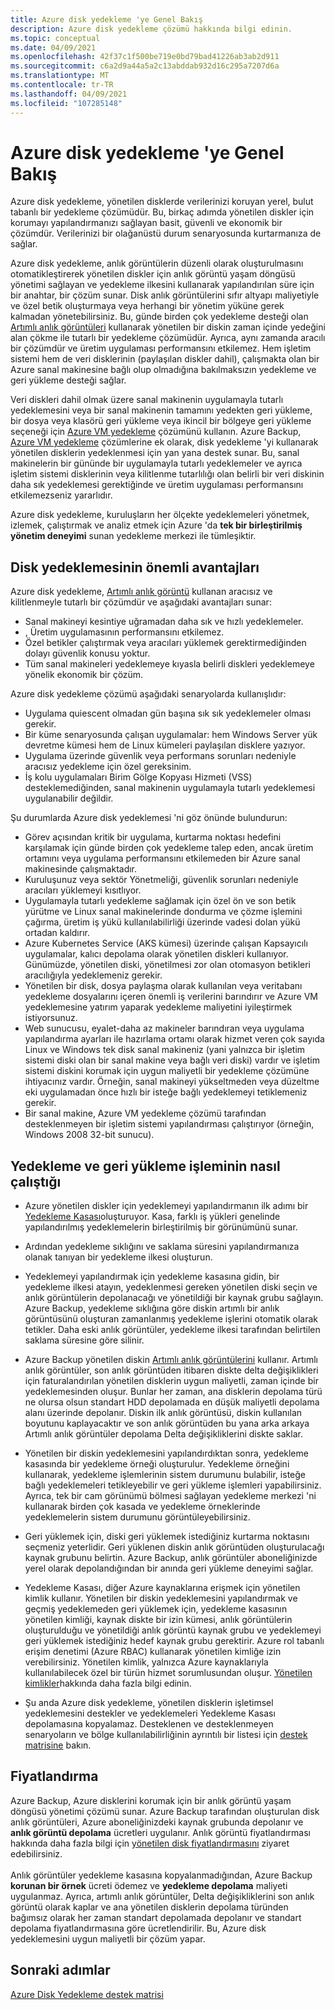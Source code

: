 ```yaml
---
title: Azure disk yedekleme 'ye Genel Bakış
description: Azure disk yedekleme çözümü hakkında bilgi edinin.
ms.topic: conceptual
ms.date: 04/09/2021
ms.openlocfilehash: 42f37c1f500be719e0bd79bad41226ab3ab2d911
ms.sourcegitcommit: c6a2d9a44a5a2c13abddab932d16c295a7207d6a
ms.translationtype: MT
ms.contentlocale: tr-TR
ms.lasthandoff: 04/09/2021
ms.locfileid: "107285148"
---
```

# <a name="overview-of-azure-disk-backup"></a>Azure disk yedekleme 'ye Genel Bakış

Azure disk yedekleme, yönetilen disklerde verilerinizi koruyan yerel, bulut tabanlı bir yedekleme çözümüdür. Bu, birkaç adımda yönetilen diskler için korumayı yapılandırmanızı sağlayan basit, güvenli ve ekonomik bir çözümdür. Verilerinizi bir olağanüstü durum senaryosunda kurtarmanıza de sağlar.

Azure disk yedekleme, anlık görüntülerin düzenli olarak oluşturulmasını otomatikleştirerek yönetilen diskler için anlık görüntü yaşam döngüsü yönetimi sağlayan ve yedekleme ilkesini kullanarak yapılandırılan süre için bir anahtar, bir çözüm sunar. Disk anlık görüntülerini sıfır altyapı maliyetiyle ve özel betik oluşturmaya veya herhangi bir yönetim yüküne gerek kalmadan yönetebilirsiniz. Bu, günde birden çok yedekleme desteği olan [Artımlı anlık görüntüleri](../virtual-machines/disks-incremental-snapshots.md) kullanarak yönetilen bir diskin zaman içinde yedeğini alan çökme ile tutarlı bir yedekleme çözümüdür. Ayrıca, aynı zamanda aracılı bir çözümdür ve üretim uygulaması performansını etkilemez. Hem işletim sistemi hem de veri disklerinin (paylaşılan diskler dahil), çalışmakta olan bir Azure sanal makinesine bağlı olup olmadığına bakılmaksızın yedekleme ve geri yükleme desteği sağlar.

Veri diskleri dahil olmak üzere sanal makinenin uygulamayla tutarlı yedeklemesini veya bir sanal makinenin tamamını yedekten geri yükleme, bir dosya veya klasörü geri yükleme veya ikincil bir bölgeye geri yükleme seçeneği için [Azure VM yedekleme](backup-azure-vms-introduction.md) çözümünü kullanın. Azure Backup, [Azure VM yedekleme](./backup-azure-vms-introduction.md) çözümlerine ek olarak, disk yedekleme 'yi kullanarak yönetilen disklerin yedeklenmesi için yan yana destek sunar. Bu, sanal makinelerin bir gününde bir uygulamayla tutarlı yedeklemeler ve ayrıca işletim sistemi disklerinin veya kilitlenme tutarlılığı olan belirli bir veri diskinin daha sık yedeklemesi gerektiğinde ve üretim uygulaması performansını etkilemezseniz yararlıdır.

Azure disk yedekleme, kuruluşların her ölçekte yedeklemeleri yönetmek, izlemek, çalıştırmak ve analiz etmek için Azure 'da **tek bir birleştirilmiş yönetim deneyimi** sunan yedekleme merkezi ile tümleşiktir.

## <a name="key-benefits-of-disk-backup"></a>Disk yedeklemesinin önemli avantajları

Azure disk yedekleme, [Artımlı anlık görüntü](../virtual-machines/disks-incremental-snapshots.md) kullanan aracısız ve kilitlenmeyle tutarlı bir çözümdür ve aşağıdaki avantajları sunar:

- Sanal makineyi kesintiye uğramadan daha sık ve hızlı yedeklemeler.
- , Üretim uygulamasının performansını etkilemez.
- Özel betikler çalıştırmak veya aracıları yüklemek gerektirmediğinden dolayı güvenlik konusu yoktur.
- Tüm sanal makineleri yedeklemeye kıyasla belirli diskleri yedeklemeye yönelik ekonomik bir çözüm.

Azure disk yedekleme çözümü aşağıdaki senaryolarda kullanışlıdır:

- Uygulama quiescent olmadan gün başına sık sık yedeklemeler olması gerekir.
- Bir küme senaryosunda çalışan uygulamalar: hem Windows Server yük devretme kümesi hem de Linux kümeleri paylaşılan disklere yazıyor.
- Uygulama üzerinde güvenlik veya performans sorunları nedeniyle aracısız yedekleme için özel gereksinim.
- İş kolu uygulamaları Birim Gölge Kopyası Hizmeti (VSS) desteklemediğinden, sanal makinenin uygulamayla tutarlı yedeklemesi uygulanabilir değildir.

Şu durumlarda Azure disk yedeklemesi 'ni göz önünde bulundurun:

- Görev açısından kritik bir uygulama, kurtarma noktası hedefini karşılamak için günde birden çok yedekleme talep eden, ancak üretim ortamını veya uygulama performansını etkilemeden bir Azure sanal makinesinde çalışmaktadır.
- Kuruluşunuz veya sektör Yönetmeliği, güvenlik sorunları nedeniyle aracıları yüklemeyi kısıtlıyor.
- Uygulamayla tutarlı yedekleme sağlamak için özel ön ve son betik yürütme ve Linux sanal makinelerinde dondurma ve çözme işlemini çağırma, üretim iş yükü kullanılabilirliği üzerinde vadesi dolan yükü ortadan kaldırır.
- Azure Kubernetes Service (AKS kümesi) üzerinde çalışan Kapsayıcılı uygulamalar, kalıcı depolama olarak yönetilen diskleri kullanıyor. Günümüzde, yönetilen diski, yönetilmesi zor olan otomasyon betikleri aracılığıyla yedeklemeniz gerekir.
- Yönetilen bir disk, dosya paylaşma olarak kullanılan veya veritabanı yedekleme dosyalarını içeren önemli iş verilerini barındırır ve Azure VM yedeklemesine yatırım yaparak yedekleme maliyetini iyileştirmek istiyorsunuz.
- Web sunucusu, eyalet-daha az makineler barındıran veya uygulama yapılandırma ayarları ile hazırlama ortamı olarak hizmet veren çok sayıda Linux ve Windows tek disk sanal makineniz (yani yalnızca bir işletim sistemi diski olan bir sanal makine veya bağlı veri diski) vardır ve işletim sistemi diskini korumak için uygun maliyetli bir yedekleme çözümüne ihtiyacınız vardır. Örneğin, sanal makineyi yükseltmeden veya düzeltme eki uygulamadan önce hızlı bir isteğe bağlı yedeklemeyi tetiklemeniz gerekir.
- Bir sanal makine, Azure VM yedekleme çözümü tarafından desteklenmeyen bir işletim sistemi yapılandırması çalıştırıyor (örneğin, Windows 2008 32-bit sunucu).

## <a name="how-the-backup-and-restore-process-works"></a>Yedekleme ve geri yükleme işleminin nasıl çalıştığı

- Azure yönetilen diskler için yedeklemeyi yapılandırmanın ilk adımı bir [Yedekleme Kasası](backup-vault-overview.md)oluşturuyor. Kasa, farklı iş yükleri genelinde yapılandırılmış yedeklemelerin birleştirilmiş bir görünümünü sunar.

- Ardından yedekleme sıklığını ve saklama süresini yapılandırmanıza olanak tanıyan bir yedekleme ilkesi oluşturun.

- Yedeklemeyi yapılandırmak için yedekleme kasasına gidin, bir yedekleme ilkesi atayın, yedeklenmesi gereken yönetilen diski seçin ve anlık görüntülerin depolanacağı ve yönetildiği bir kaynak grubu sağlayın. Azure Backup, yedekleme sıklığına göre diskin artımlı bir anlık görüntüsünü oluşturan zamanlanmış yedekleme işlerini otomatik olarak tetikler. Daha eski anlık görüntüler, yedekleme ilkesi tarafından belirtilen saklama süresine göre silinir.

- Azure Backup yönetilen diskin [Artımlı anlık görüntülerini](../virtual-machines/disks-incremental-snapshots.md#restrictions) kullanır. Artımlı anlık görüntüler, son anlık görüntüden itibaren diskte delta değişiklikleri için faturalandırılan yönetilen disklerin uygun maliyetli, zaman içinde bir yedeklemesinden oluşur. Bunlar her zaman, ana disklerin depolama türü ne olursa olsun standart HDD depolamada en düşük maliyetli depolama alanı üzerinde depolanır. Diskin ilk anlık görüntüsü, diskin kullanılan boyutunu kaplayacaktır ve son anlık görüntüden bu yana arka arkaya Artımlı anlık görüntüler depolama Delta değişikliklerini diskte saklar.

- Yönetilen bir diskin yedeklemesini yapılandırdıktan sonra, yedekleme kasasında bir yedekleme örneği oluşturulur. Yedekleme örneğini kullanarak, yedekleme işlemlerinin sistem durumunu bulabilir, isteğe bağlı yedeklemeleri tetikleyebilir ve geri yükleme işlemleri yapabilirsiniz. Ayrıca, tek bir cam görünümü bölmesi sağlayan yedekleme merkezi 'ni kullanarak birden çok kasada ve yedekleme örneklerinde yedeklemelerin sistem durumunu görüntüleyebilirsiniz.

- Geri yüklemek için, diski geri yüklemek istediğiniz kurtarma noktasını seçmeniz yeterlidir. Geri yüklenen diskin anlık görüntüden oluşturulacağı kaynak grubunu belirtin. Azure Backup, anlık görüntüler aboneliğinizde yerel olarak depolandığından bir anında geri yükleme deneyimi sağlar.

- Yedekleme Kasası, diğer Azure kaynaklarına erişmek için yönetilen kimlik kullanır. Yönetilen bir diskin yedeklemesini yapılandırmak ve geçmiş yedeklemeden geri yüklemek için, yedekleme kasasının yönetilen kimliği, kaynak diskte bir izin kümesi, anlık görüntülerin oluşturulduğu ve yönetildiği anlık görüntü kaynak grubu ve yedeklemeyi geri yüklemek istediğiniz hedef kaynak grubu gerektirir. Azure rol tabanlı erişim denetimi (Azure RBAC) kullanarak yönetilen kimliğe izin verebilirsiniz. Yönetilen kimlik, yalnızca Azure kaynaklarıyla kullanılabilecek özel bir türün hizmet sorumlusundan oluşur. [Yönetilen kimlikler](../active-directory/managed-identities-azure-resources/overview.md)hakkında daha fazla bilgi edinin.

- Şu anda Azure disk yedekleme, yönetilen disklerin işletimsel yedeklemesini destekler ve yedeklemeleri Yedekleme Kasası depolamasına kopyalamaz. Desteklenen ve desteklenmeyen senaryoların ve bölge kullanılabilirliğinin ayrıntılı bir listesi için [destek matrisine](disk-backup-support-matrix.md) bakın.

## <a name="pricing"></a>Fiyatlandırma

Azure Backup, Azure disklerini korumak için bir anlık görüntü yaşam döngüsü yönetimi çözümü sunar. Azure Backup tarafından oluşturulan disk anlık görüntüleri, Azure aboneliğinizdeki kaynak grubunda depolanır ve **anlık görüntü depolama** ücretleri uygulanır. Anlık görüntü fiyatlandırması hakkında daha fazla bilgi için [yönetilen disk fiyatlandırmasını](https://azure.microsoft.com/pricing/details/managed-disks/) ziyaret edebilirsiniz.<br></br>Anlık görüntüler yedekleme kasasına kopyalanmadığından, Azure Backup **korunan bir örnek** ücreti ödemez ve **yedekleme depolama** maliyeti uygulanmaz. Ayrıca, artımlı anlık görüntüler, Delta değişikliklerini son anlık görüntü olarak kaplar ve ana yönetilen disklerin depolama türünden bağımsız olarak her zaman standart depolamada depolanır ve standart depolama fiyatlandırmasına göre ücretlendirilir. Bu, Azure disk yedeklemesini uygun maliyetli bir çözüm yapar.

## <a name="next-steps"></a>Sonraki adımlar

[Azure Disk Yedekleme destek matrisi](disk-backup-support-matrix.md)
